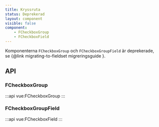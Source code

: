 ```yaml
---
title: Kryssruta
status: Deprekerad
layout: component
visible: false
component:
    - FCheckboxGroup
    - FCheckboxField
---
```


Komponenterna `FCheckboxGroup` och `FCheckboxGroupField` är deprekerade, se {@link migrating-to-fieldset migreringsguide }.

## API

### FCheckboxGroup

:::api
vue:FCheckboxGroup
:::

### FCheckboxGroupField

:::api
vue:FCheckboxField
:::
